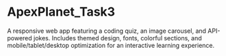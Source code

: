 # ApexPlanet_Task3
A responsive web app featuring a coding quiz, an image carousel, and API-powered jokes. Includes themed design,  fonts, colorful sections, and mobile/tablet/desktop optimization for an interactive learning experience.
